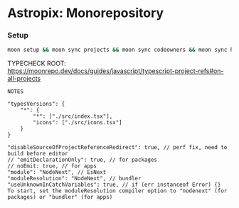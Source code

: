 # Astropix: Monorepository

### Setup

```sh
moon setup && moon sync projects && moon sync codeowners && moon sync hooks
```

TYPECHECK
ROOT: https://moonrepo.dev/docs/guides/javascript/typescript-project-refs#on-all-projects

```plaintext
NOTES

"typesVersions": {
	"*": {
		"*": ["./src/index.tsx"],
		"icons": ["./src/icons.tsx"]
	}
}

"disableSourceOfProjectReferenceRedirect": true, // perf fix, need to build before editor
// "emitDeclarationOnly": true, // for packages
// noEmit: true, // for apps
"module": "NodeNext", // EsNext
"moduleResolution": "NodeNext", // bundler
"useUnknownInCatchVariables": true, // if (err instanceof Error) {}
To start, set the moduleResolution compiler option to "nodenext" (for packages) or "bundler" (for apps)
```
